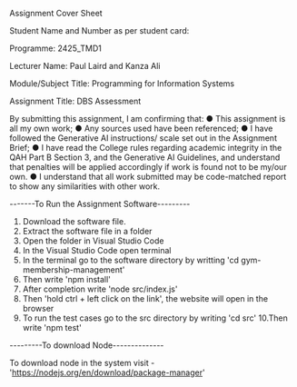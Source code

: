 Assignment Cover Sheet

Student Name and Number as per student card:

Programme: 2425_TMD1

Lecturer Name: Paul Laird and Kanza Ali

Module/Subject Title: Programming for Information Systems

Assignment Title: DBS Assessment

By submitting this assignment, I am confirming that:
● This assignment is all my own work;
● Any sources used have been referenced;
● I have followed the Generative AI instructions/ scale set out in the Assignment
Brief;
● I have read the College rules regarding academic integrity in the QAH Part B
Section 3, and the Generative AI Guidelines, and understand that penalties will be applied
accordingly if work is found not to be my/our own.
● I understand that all work submitted may be code-matched report to show any
similarities with other work.


-------To Run the Assignment Software---------

1. Download the software file.
2. Extract the software file in a folder
3. Open the folder in Visual Studio Code 
4. In the Visual Studio Code open terminal
5. In the terminal go to the software directory by writting 'cd gym-membership-management'
6. Then write 'npm install'
7. After completion write 'node src/index.js'
8. Then 'hold ctrl + left click on the link', the website will open in the browser
9. To run the test cases go to the src directory by writing 'cd src'
10.Then write 'npm test'

---------To download Node--------------

To download node in the system visit - 'https://nodejs.org/en/download/package-manager'